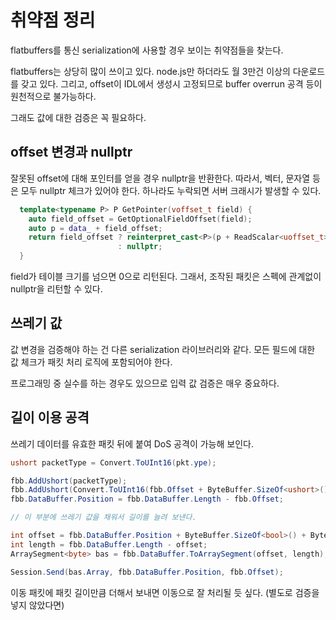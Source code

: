 # 취약점 정리

flatbuffers를 통신 serialization에 사용할 경우 보이는 취약점들을 찾는다. 

flatbuffers는 상당히 많이 쓰이고 있다. node.js만 하더라도 월 3만건 이상의 
다운로드를 갖고 있다. 그리고, offset이 IDL에서 생성시 고정되므로 
buffer overrun 공격 등이 원천적으로 불가능하다. 

그래도 값에 대한 검증은 꼭 필요하다. 

## offset 변경과 nullptr 

잘못된 offset에 대해 포인터를 얻을 경우 nullptr을 반환한다. 
따라서, 벡터, 문자열 등은 모두 nullptr 체크가 있어야 한다. 
하나라도 누락되면 서버 크래시가 발생할 수 있다. 

```c++
  template<typename P> P GetPointer(voffset_t field) {
    auto field_offset = GetOptionalFieldOffset(field);
    auto p = data_ + field_offset;
    return field_offset ? reinterpret_cast<P>(p + ReadScalar<uoffset_t>(p))
                        : nullptr;
  }
```
field가 테이블 크기를 넘으면 0으로 리턴된다. 그래서, 조작된 패킷은 스펙에 관계없이 
nullptr을 리턴할 수 있다. 


## 쓰레기 값 

값 변경을 검증해야 하는 건 다른 serialization 라이브러리와 같다. 
모든 필드에 대한 값 체크가 패킷 처리 로직에 포함되어야 한다. 

프로그래밍 중 실수를 하는 경우도 있으므로 입력 값 검증은 매우 중요하다. 

## 길이 이용 공격 

쓰레기 데이터를 유효한 패킷 뒤에 붙여 DoS 공격이 가능해 보인다. 

```c#
ushort packetType = Convert.ToUInt16(pkt.ype);

fbb.AddUshort(packetType);
fbb.AddUshort(Convert.ToUInt16(fbb.Offset + ByteBuffer.SizeOf<ushort>()));
fbb.DataBuffer.Position = fbb.DataBuffer.Length - fbb.Offset;

// 이 부분에 쓰레기 값을 채워서 길이를 늘려 보낸다. 

int offset = fbb.DataBuffer.Position + ByteBuffer.SizeOf<bool>() + ByteBuffer.SizeOf<ushort>();
int length = fbb.DataBuffer.Length - offset;
ArraySegment<byte> bas = fbb.DataBuffer.ToArraySegment(offset, length);

Session.Send(bas.Array, fbb.DataBuffer.Position, fbb.Offset);
```                

이동 패킷에 패킷 길이만큼 더해서 보내면 이동으로 잘 처리될 듯 싶다. (별도로 검증을 넣지 않았다면)



